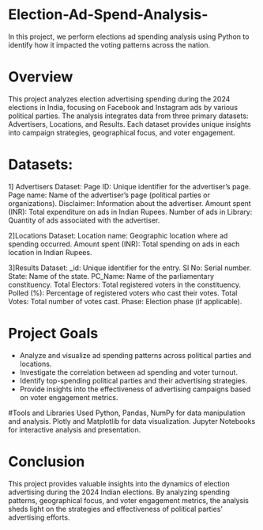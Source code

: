 # Election-Ad-Spend-Analysis-
In this project, we perform elections ad spending analysis using Python to identify how it impacted the voting patterns across the nation.

# Overview
This project analyzes election advertising spending during the 2024 elections in India, focusing on Facebook and Instagram ads by various political parties. The analysis integrates data from three primary datasets: Advertisers, Locations, and Results. Each dataset provides unique insights into campaign strategies, geographical focus, and voter engagement.

# Datasets:
1] Advertisers Dataset:
Page ID: Unique identifier for the advertiser’s page.
Page name: Name of the advertiser’s page (political parties or organizations).
Disclaimer: Information about the advertiser.
Amount spent (INR): Total expenditure on ads in Indian Rupees.
Number of ads in Library: Quantity of ads associated with the advertiser.

2]Locations Dataset:
Location name: Geographic location where ad spending occurred.
Amount spent (INR): Total spending on ads in each location in Indian Rupees.

3]Results Dataset:
_id: Unique identifier for the entry.
Sl No: Serial number.
State: Name of the state.
PC_Name: Name of the parliamentary constituency.
Total Electors: Total registered voters in the constituency.
Polled (%): Percentage of registered voters who cast their votes.
Total Votes: Total number of votes cast.
Phase: Election phase (if applicable).

# Project Goals
- Analyze and visualize ad spending patterns across political parties and locations.
- Investigate the correlation between ad spending and voter turnout.
- Identify top-spending political parties and their advertising strategies.
- Provide insights into the effectiveness of advertising campaigns based on voter engagement metrics.
  
#Tools and Libraries Used
Python, Pandas, NumPy for data manipulation and analysis.
Plotly and Matplotlib for data visualization.
Jupyter Notebooks for interactive analysis and presentation.

# Conclusion
This project provides valuable insights into the dynamics of election advertising during the 2024 Indian elections. By analyzing spending patterns, geographical focus, and voter engagement metrics, the analysis sheds light on the strategies and effectiveness of political parties' advertising efforts.
